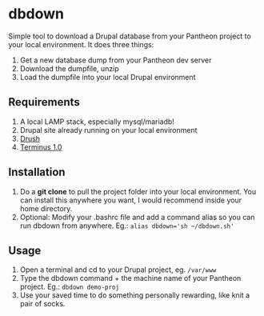 # dbdown
Simple tool to download a Drupal database from your Pantheon project to your local environment.  It does three things:

1. Get a new database dump from your Pantheon dev server
2. Download the dumpfile, unzip
3. Load the dumpfile into your local Drupal environment

## Requirements

1. A local LAMP stack, especially mysql/mariadb!
2. Drupal site already running on your local environment
3. [Drush](http://www.drush.org/en/master/)
4. [Terminus 1.0](https://pantheon.io/docs/terminus/)

## Installation

1. Do a **git clone** to pull the project folder into your local environment.  You can install this anywhere you want, I would recommend inside your home directory.
2. Optional: Modify your .bashrc file and add a command alias so you can run dbdown from anywhere.  Eg.: `alias dbdown='sh ~/dbdown.sh'`

## Usage

1. Open a terminal and cd to your Drupal project, eg. `/var/www`
2. Type the dbdown command + the machine name of your Pantheon project.  Eg.: `dbdown demo-proj`
3. Use your saved time to do something personally rewarding, like knit a pair of socks.
